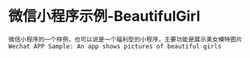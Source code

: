 # 微信小程序示例-BeautifulGirl
    微信小程序的一个样例，也可以说是一个福利型的小程序，主要功能是展示美女模特图片
    Wechat APP Sample: An app shows pictures of beautiful girls
